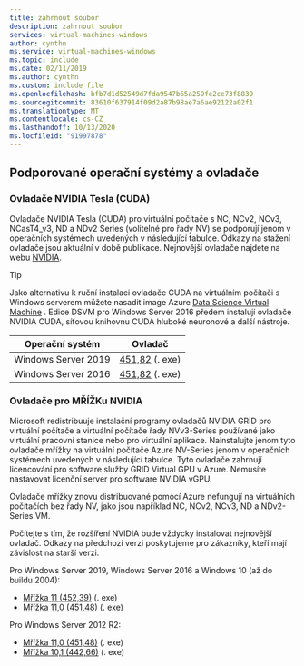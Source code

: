```yaml
---
title: zahrnout soubor
description: zahrnout soubor
services: virtual-machines-windows
author: cynthn
ms.service: virtual-machines-windows
ms.topic: include
ms.date: 02/11/2019
ms.author: cynthn
ms.custom: include file
ms.openlocfilehash: bfb7d1d52549d7fda9547b65a259fe2ce73f8839
ms.sourcegitcommit: 83610f637914f09d2a87b98ae7a6ae92122a02f1
ms.translationtype: MT
ms.contentlocale: cs-CZ
ms.lasthandoff: 10/13/2020
ms.locfileid: "91997878"
---
```

## <a name="supported-operating-systems-and-drivers"></a>Podporované operační systémy a ovladače

### <a name="nvidia-tesla-cuda-drivers"></a>Ovladače NVIDIA Tesla (CUDA)

Ovladače NVIDIA Tesla (CUDA) pro virtuální počítače s NC, NCv2, NCv3, NCasT4_v3, ND a NDv2 Series (volitelné pro řady NV) se podporují jenom v operačních systémech uvedených v následující tabulce. Odkazy na stažení ovladače jsou aktuální v době publikace. Nejnovější ovladače najdete na webu [NVIDIA](https://www.nvidia.com/).

> [!TIP]
> Jako alternativu k ruční instalaci ovladače CUDA na virtuálním počítači s Windows serverem můžete nasadit image Azure [Data Science Virtual Machine](../articles/machine-learning/data-science-virtual-machine/overview.md) . Edice DSVM pro Windows Server 2016 předem instalují ovladače NVIDIA CUDA, síťovou knihovnu CUDA hluboké neuronové a další nástroje.


| Operační systém | Ovladač |
| -------- |------------- |
| Windows Server 2019 | [451,82](http://us.download.nvidia.com/tesla/451.82/451.82-tesla-desktop-winserver-2019-2016-international.exe) (. exe) |
| Windows Server 2016 | [451,82](http://us.download.nvidia.com/tesla/451.82/451.82-tesla-desktop-winserver-2019-2016-international.exe) (. exe) |

### <a name="nvidia-grid-drivers"></a>Ovladače pro MŘÍŽKu NVIDIA

Microsoft redistribuuje instalační programy ovladačů NVIDIA GRID pro virtuální počítače a virtuální počítače řady NVv3-Series používané jako virtuální pracovní stanice nebo pro virtuální aplikace. Nainstalujte jenom tyto ovladače mřížky na virtuální počítače Azure NV-Series jenom v operačních systémech uvedených v následující tabulce. Tyto ovladače zahrnují licencování pro software služby GRID Virtual GPU v Azure. Nemusíte nastavovat licenční server pro software NVIDIA vGPU.

Ovladače mřížky znovu distribuované pomocí Azure nefungují na virtuálních počítačích bez řady NV, jako jsou například NC, NCv2, NCv3, ND a NDv2-Series VM.

Počítejte s tím, že rozšíření NVIDIA bude vždycky instalovat nejnovější ovladač. Odkazy na předchozí verzi poskytujeme pro zákazníky, kteří mají závislost na starší verzi.

Pro Windows Server 2019, Windows Server 2016 a Windows 10 (až do buildu 2004):
- [Mřížka 11 (452,39)](https://go.microsoft.com/fwlink/?linkid=874181) (. exe)
- [Mřížka 11,0 (451,48)](https://download.microsoft.com/download/C/1/4/c147a482-1364-4d12-b9e3-0beda0f00a13/451.48_grid_win10_server2016_server2019_64bit_international.exe) (. exe) 

Pro Windows Server 2012 R2: 
- [Mřížka 11,0 (451,48)](https://download.microsoft.com/download/C/1/4/c147a482-1364-4d12-b9e3-0beda0f00a13/451.48_grid_win10_server2016_server2019_64bit_international.exe) (. exe) 
- [Mřížka 10,1 (442,66)](https://download.microsoft.com/download/4/3/3/4330fd5c-c685-4ca1-abca-3b2fb3c11d2e/442.06_grid_win8_win7_64bit_international_whql.exe) (. exe)  

